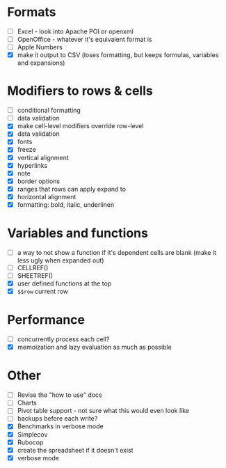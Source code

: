 # Formats
- [ ] Excel - look into Apache POI or openxml
- [ ] OpenOffice - whatever it's equivalent format is
- [ ] Apple Numbers
- [x] make it output to CSV (loses formatting, but keeps formulas, variables and expansions)

# Modifiers to rows & cells

- [ ] conditional formatting
- [ ] data validation
- [x] make cell-level modifiers override row-level
- [x] data validation
- [x] fonts
- [x] freeze
- [x] vertical alignment
- [x] hyperlinks
- [x] note
- [x] border options
- [x] ranges that rows can apply expand to
- [x] horizontal alignment
- [x] formatting: bold, italic, underlinen

# Variables and functions

- [ ] a way to not show a function if it's dependent cells are blank (make it less ugly when expanded out)
- [ ] CELLREF()
- [ ] SHEETREF()
- [x] user defined functions at the top
- [x] `$$row` current row

# Performance

- [ ] concurrently process each cell?
- [x] memoization and lazy evaluation as much as possible

# Other

- [ ] Revise the "how to use" docs
- [ ] Charts
- [ ] Pivot table support - not sure what this would even look like
- [ ] backups before each write?
- [x] Benchmarks in verbose mode
- [x] Simplecov
- [X] Rubocop
- [x] create the spreadsheet if it doesn't exist
- [x] verbose mode

